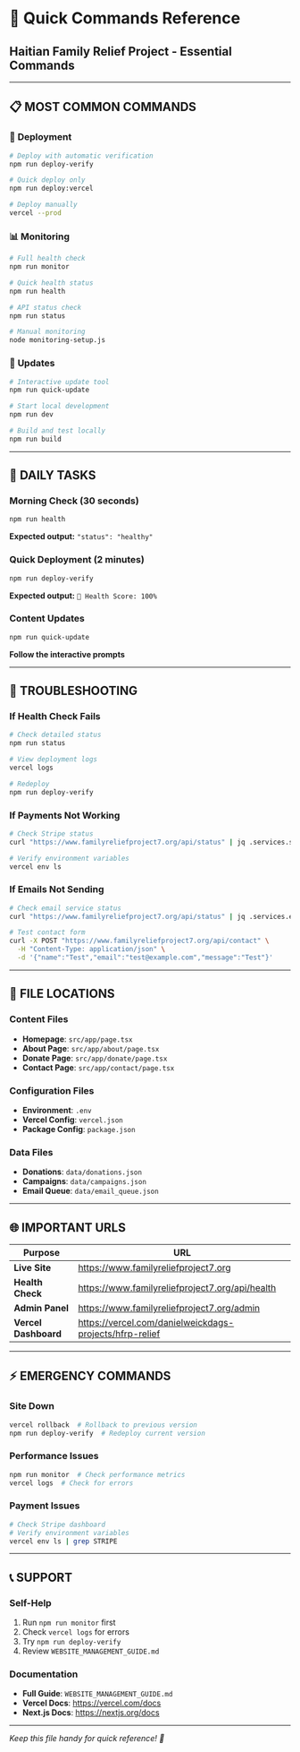 # 🚀 Quick Commands Reference
## Haitian Family Relief Project - Essential Commands

---

## 📋 **MOST COMMON COMMANDS**

### 🚀 **Deployment**
```bash
# Deploy with automatic verification
npm run deploy-verify

# Quick deploy only
npm run deploy:vercel

# Deploy manually
vercel --prod
```

### 📊 **Monitoring**
```bash
# Full health check
npm run monitor

# Quick health status
npm run health

# API status check
npm run status

# Manual monitoring
node monitoring-setup.js
```

### 🔄 **Updates**
```bash
# Interactive update tool
npm run quick-update

# Start local development
npm run dev

# Build and test locally
npm run build
```

---

## 🎯 **DAILY TASKS**

### Morning Check (30 seconds)
```bash
npm run health
```
**Expected output:** `"status": "healthy"`

### Quick Deployment (2 minutes)
```bash
npm run deploy-verify
```
**Expected output:** `🏥 Health Score: 100%`

### Content Updates
```bash
npm run quick-update
```
**Follow the interactive prompts**

---

## 🔧 **TROUBLESHOOTING**

### If Health Check Fails
```bash
# Check detailed status
npm run status

# View deployment logs
vercel logs

# Redeploy
npm run deploy-verify
```

### If Payments Not Working
```bash
# Check Stripe status
curl "https://www.familyreliefproject7.org/api/status" | jq .services.stripe

# Verify environment variables
vercel env ls
```

### If Emails Not Sending
```bash
# Check email service status
curl "https://www.familyreliefproject7.org/api/status" | jq .services.email

# Test contact form
curl -X POST "https://www.familyreliefproject7.org/api/contact" \
  -H "Content-Type: application/json" \
  -d '{"name":"Test","email":"test@example.com","message":"Test"}'
```

---

## 📁 **FILE LOCATIONS**

### Content Files
- **Homepage**: `src/app/page.tsx`
- **About Page**: `src/app/about/page.tsx`
- **Donate Page**: `src/app/donate/page.tsx`
- **Contact Page**: `src/app/contact/page.tsx`

### Configuration Files
- **Environment**: `.env`
- **Vercel Config**: `vercel.json`
- **Package Config**: `package.json`

### Data Files
- **Donations**: `data/donations.json`
- **Campaigns**: `data/campaigns.json`
- **Email Queue**: `data/email_queue.json`

---

## 🌐 **IMPORTANT URLS**

| Purpose | URL |
|---------|-----|
| **Live Site** | https://www.familyreliefproject7.org |
| **Health Check** | https://www.familyreliefproject7.org/api/health |
| **Admin Panel** | https://www.familyreliefproject7.org/admin |
| **Vercel Dashboard** | https://vercel.com/danielweickdags-projects/hfrp-relief |

---

## ⚡ **EMERGENCY COMMANDS**

### Site Down
```bash
vercel rollback  # Rollback to previous version
npm run deploy-verify  # Redeploy current version
```

### Performance Issues
```bash
npm run monitor  # Check performance metrics
vercel logs  # Check for errors
```

### Payment Issues
```bash
# Check Stripe dashboard
# Verify environment variables
vercel env ls | grep STRIPE
```

---

## 📞 **SUPPORT**

### Self-Help
1. Run `npm run monitor` first
2. Check `vercel logs` for errors
3. Try `npm run deploy-verify`
4. Review `WEBSITE_MANAGEMENT_GUIDE.md`

### Documentation
- **Full Guide**: `WEBSITE_MANAGEMENT_GUIDE.md`
- **Vercel Docs**: https://vercel.com/docs
- **Next.js Docs**: https://nextjs.org/docs

---

*Keep this file handy for quick reference! 📌*